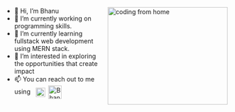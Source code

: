 - 👋 Hi, I’m Bhanu <img align="right" alt="coding from home" src= "https://camo.githubusercontent.com/410dd0b1b800cd1e13965237beee2a32474be978/68747470733a2f2f6d656469612e67697068792e636f6d2f6d656469612f4d3967624264396e6244724f5475314d71782f67697068792e676966" height = 220 width = 270/>
- 🔭 I’m currently working on programming skills.
- 🌱 I’m currently learning fullstack web development using MERN stack.
- 👀 I’m interested in exploring the opportunities that create impact
- 📫 You can reach out to me using &nbsp; <a href="https://linkedin.com/in/bhanups10" target="blank"><img align="center" src="https://i.pinimg.com/originals/de/b4/6f/deb46f02a59e3b3a2aa58fac16290d63.gif" alt="Bhanu Pratap" height="21" width="21" /></a> &nbsp;<a href="https://twitter.com/bhanups10" target="blank"><img align="center" src="https://cliply.co/wp-content/uploads/2019/07/371907030_TWITTER_ICON_TRANSPARENT_400.gif" alt="Bhanu Pratap" height="30" width="30" /></a> &nbsp;
<br/> 

<!---
bhanups10/bhanups10 is a ✨ special ✨ repository because its `README.md` (this file) appears on your GitHub profile.
You can click the Preview link to take a look at your changes.

- 👀 I’m interested in exploring the opportunities that create impact
- 💞️ I’m looking to collaborate on ...
 
--->
